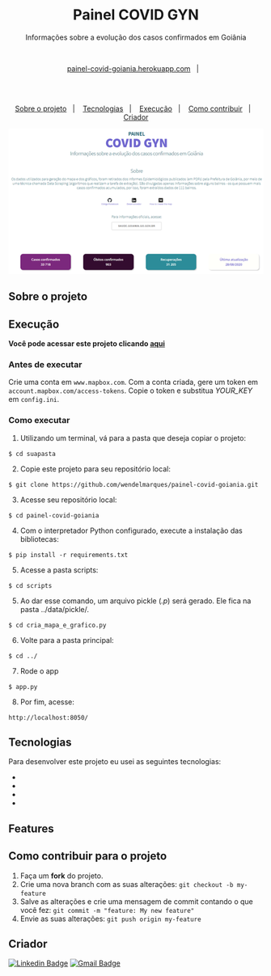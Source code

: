 <div align="center">
<h1> Painel COVID GYN</h1>
<p>Informações sobre a evolução dos casos confirmados em Goiânia</p>
  </div>
<br>
<div align="center">
<p align="center">
  <a href="painel-covid-goiania.herokuapp.com">painel-covid-goiania.herokuapp.com</a>&nbsp;&nbsp;&nbsp;|&nbsp;&nbsp;&nbsp;
 </p>
<br>
<br>
<p align="center">
  <a href="#about">Sobre o projeto</a>&nbsp;&nbsp;&nbsp;|&nbsp;&nbsp;&nbsp;
  <a href="#tech">Tecnologias</a>&nbsp;&nbsp;&nbsp;|&nbsp;&nbsp;&nbsp;
  <a href="#get">Execução</a>&nbsp;&nbsp;&nbsp;|&nbsp;&nbsp;&nbsp;
  <a href="#contribute">Como contribuir</a>&nbsp;&nbsp;&nbsp;|&nbsp;&nbsp;&nbsp;
  <a href="#creator">Criador</a>
</p>

<img src="screenshots/header.png" alt="Painel covid-19 feito por Wendel Marques">
</div>

<a id="about"></a>
## Sobre o projeto



<a id="get"></a>
## Execução

**Você pode acessar este projeto clicando [aqui](https://painel-covid-goiania.herokuapp.com/)**
### Antes de executar 
Crie uma conta em  ```www.mapbox.com```. Com a conta criada, gere um token em ```account.mapbox.com/access-tokens```. Copie o token e substitua _YOUR_KEY_ em ```config.ini```.

### Como executar

1. Utilizando um terminal, vá para a pasta que deseja copiar o projeto:


```console
$ cd suapasta
```

2. Copie este projeto para seu repositório local:

```console
$ git clone https://github.com/wendelmarques/painel-covid-goiania.git
```

3. Acesse seu repositório local:

```console
$ cd painel-covid-goiania
```

4. Com o interpretador Python configurado, execute a instalação das bibliotecas:

```console
$ pip install -r requirements.txt
```
5. Acesse a pasta scripts:

```console
$ cd scripts
```
5. Ao dar esse comando, um arquivo pickle (_.p_) será gerado. Ele fica na pasta ../data/pickle/.

```console
$ cd cria_mapa_e_grafico.py
```

6. Volte para a pasta principal:

```console
$ cd ../
```
7. Rode o app
```
$ app.py
```
8. Por fim, acesse:
```
http://localhost:8050/
```

<a id="tech"></a>
## Tecnologias

Para desenvolver este projeto eu usei as seguintes tecnologias:

- 
- 
- 
- 

<a id="features"></a>
## Features

<a id="contribute"></a>

## Como contribuir para o projeto

1. Faça um **fork** do projeto.
2. Crie uma nova branch com as suas alterações: `git checkout -b my-feature`
3. Salve as alterações e crie uma mensagem de commit contando o que você fez: `git commit -m "feature: My new feature"`
4. Envie as suas alterações: `git push origin my-feature`



<a id="creator"></a>
## Criador


[![Linkedin Badge](https://img.shields.io/badge/-Wendel-blue?style=flat-square&logo=Linkedin&logoColor=white&link=https://www.linkedin.com/in/wendelmarques/)](https://www.linkedin.com/in/wendelmarques/) 
[![Gmail Badge](https://img.shields.io/badge/-wendelmarquesjs@gmail.com-c14438?style=flat-square&logo=Gmail&logoColor=white&link=mailto:wendelmarquesjs@gmail.com)](mailto:wendelmarquesjs)

